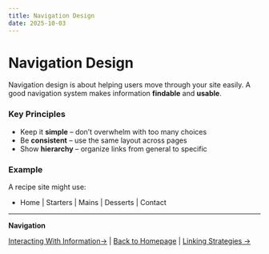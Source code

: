 ```yaml
---
title: Navigation Design
date: 2025-10-03
---
```

# Navigation Design

Navigation design is about helping users move through your site easily. A good navigation system makes information **findable** and **usable**.

### Key Principles
- Keep it **simple** – don’t overwhelm with too many choices  
- Be **consistent** – use the same layout across pages  
- Show **hierarchy** – organize links from general to specific  

### Example
A recipe site might use:
- Home | Starters | Mains | Desserts | Contact  

---

**Navigation**  

 [Interacting With Information→](interacting-with-information/index.md) | [Back to Homepage](../index.md) | [Linking Strategies →](interacting-with-information/page17.md)